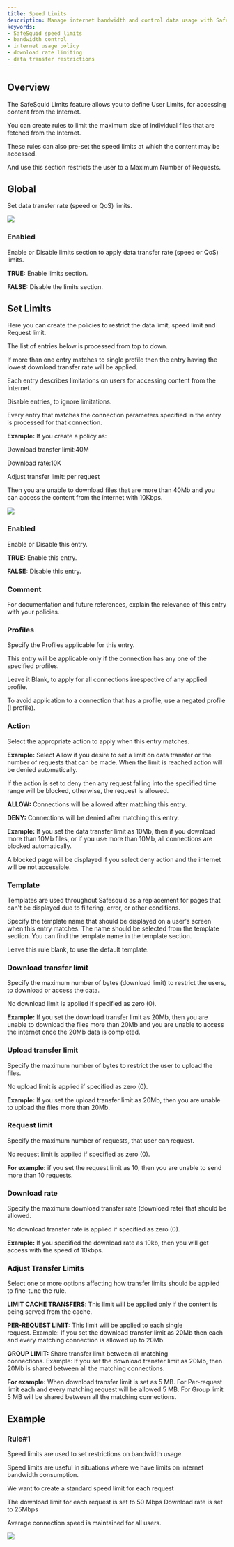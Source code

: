 ```yaml
---
title: Speed Limits  
description: Manage internet bandwidth and control data usage with SafeSquid's Speed Limits feature. Define download/upload limits, request caps, and bandwidth throttling to optimize performance and enforce usage policies.  
keywords:  
- SafeSquid speed limits  
- bandwidth control  
- internet usage policy  
- download rate limiting  
- data transfer restrictions  
---
```


## Overview

The SafeSquid Limits feature allows you to define User Limits, for accessing content from the Internet.

You can create rules to limit the maximum size of individual files that are fetched from the Internet.

These rules can also pre-set the speed limits at which the content may be accessed.

And use this section restricts the user to a Maximum Number of Requests.

## Global

Set data transfer rate (speed or QoS) limits.

![](/img/Configure/Restriction_Profiles/Speed_Limits/image1.webp)
### Enabled

Enable or Disable limits section to apply data transfer rate (speed or QoS) limits.

**TRUE:** Enable limits section.

**FALSE:** Disable the limits section.

## Set Limits

Here you can create the policies to restrict the data limit, speed limit and Request limit.

The list of entries below is processed from top to down.

If more than one entry matches to single profile then the entry having the lowest download transfer rate will be applied.

Each entry describes limitations on users for accessing content from the Internet.

Disable entries, to ignore limitations.

Every entry that matches the connection parameters specified in the entry is processed for that connection.

**Example:** If you create a policy as:

Download transfer limit:40M

Download rate:10K

Adjust transfer limit: per request

Then you are unable to download files that are more than 40Mb and you can access the content from the internet with 10Kbps.

![](/img/Configure/Restriction_Profiles/Speed_Limits/image2.webp)

### Enabled

Enable or Disable this entry.

**TRUE:** Enable this entry.

**FALSE:** Disable this entry.

### Comment

For documentation and future references, explain the relevance of this entry with your policies.

### Profiles

Specify the Profiles applicable for this entry.

This entry will be applicable only if the connection has any one of the specified profiles.

Leave it Blank, to apply for all connections irrespective of any applied profile.

To avoid application to a connection that has a profile, use a negated profile (! profile).

### Action

Select the appropriate action to apply when this entry matches.

**Example:** Select Allow if you desire to set a limit on data transfer or the number of requests that can be made. When the limit is reached action will be denied automatically.

If the action is set to deny then any request falling into the specified time range will be blocked, otherwise, the request is allowed.

**ALLOW:** Connections will be allowed after matching this entry.

**DENY:** Connections will be denied after matching this entry.

**Example:** If you set the data transfer limit as 10Mb, then if you download more than 10Mb files, or if you use more than 10Mb, all connections are blocked automatically.

A blocked page will be displayed if you select deny action and the internet will be not accessible.

### Template

Templates are used throughout Safesquid as a replacement for pages that can't be displayed due to filtering, error, or other conditions.

Specify the template name that should be displayed on a user's screen when this entry matches. The name should be selected from the template section. You can find the template name in the template section.

Leave this rule blank, to use the default template.

### Download transfer limit

Specify the maximum number of bytes (download limit) to restrict the users, to download or access the data.

No download limit is applied if specified as zero (0).

**Example:** If you set the download transfer limit as 20Mb, then you are unable to download the files more than 20Mb and you are unable to access the internet once the 20Mb data is completed.

### Upload transfer limit

Specify the maximum number of bytes to restrict the user to upload the files.

No upload limit is applied if specified as zero (0).

**Example:** If you set the upload transfer limit as 20Mb, then you are unable to upload the files more than 20Mb.

### Request limit

Specify the maximum number of requests, that user can request.

No request limit is applied if specified as zero (0).

**For example:** if you set the request limit as 10, then you are unable to send more than 10 requests.

### Download rate

Specify the maximum download transfer rate (download rate) that should be allowed.

No download transfer rate is applied if specified as zero (0).

**Example:** If you specified the download rate as 10kb, then you will get access with the speed of 10kbps.

### Adjust Transfer Limits

Select one or more options affecting how transfer limits should be applied to fine-tune the rule.

**LIMIT CACHE TRANSFERS**: This limit will be applied only if the content is being served from the cache.

**PER-REQUEST LIMIT:** This limit will be applied to each single request. Example: If you set the download transfer limit as 20Mb then each and every matching connection is allowed up to 20Mb.

**GROUP LIMIT:** Share transfer limit between all matching connections. Example: If you set the download transfer limit as 20Mb, then 20Mb is shared between all the matching connections.

**For example:**
When download transfer limit is set as 5 MB.
For Per-request limit each and every matching request will be allowed 5 MB.
For Group limit 5 MB will be shared between all the matching connections.


## Example

### Rule#1

Speed limits are used to set restrictions on bandwidth usage.

Speed limits are useful in situations where we have limits on internet bandwidth consumption.

We want to create a standard speed limit for each request

The download limit for each request is set to 50 Mbps Download rate is set to 25Mbps

Average connection speed is maintained for all users.

![](/img/Configure/Restriction_Profiles/Speed_Limits/image3.webp)